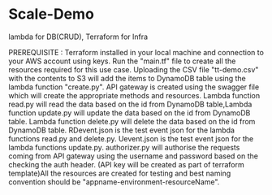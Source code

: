 # Scale-Demo
lambda for DB(CRUD), Terraform for Infra


   
   PREREQUISITE :
Terraform installed in your local machine and connection to your AWS account using keys.
Run the "main.tf" file to create all the resources required for this use case.
Uploading the CSV file "tt-demo.csv" with the contents to S3 will add the items to DynamoDB table using the lambda function "create.py".
API gateway is created using the swagger file which will create the appropriate methods and resources.
Lambda function read.py will read the data based on the id from DynamoDB table,Lambda function update.py will update the data based on the id from DynamoDB table.
Lambda function delete.py will delete the data based on the id from DynamoDB table.
RDevent.json is the test event json for the lambda functions read.py and delete.py.
Uevent.json is the test event json for the lambda functions update.py.
authorizer.py will authorise the requests coming from API gateway using the username and password based on the checking the auth header. (API key will be created as part of terraform template)All the resources are created for testing and best naming convention should be "appname-environment-resourceName".
